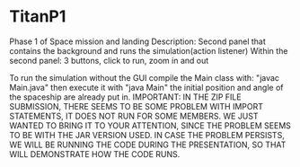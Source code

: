 # TitanP1
Phase 1 of Space mission and landing
Description: Second panel that contains the background and runs the simulation(action listener)
            Within the second panel: 3 buttons, click to run, zoom in and out
            
To run the simulation without the GUI compile the Main class with:
"javac Main.java"
then execute it with
"java Main"
the initial position and angle of the spaceship are already put in.
IMPORTANT:
IN THE ZIP FILE SUBMISSION, THERE SEEMS TO BE SOME PROBLEM WITH IMPORT STATEMENTS, IT DOES NOT RUN FOR SOME MEMBERS.
WE JUST WANTED TO BRING IT TO YOUR ATTENTION, SINCE THE PROBLEM SEEMS TO BE WITH THE JAR VERSION USED.
IN CASE THE PROBLEM PERSISTS, WE WILL BE RUNNING THE CODE DURING THE PRESENTATION, SO THAT WILL DEMONSTRATE HOW THE CODE RUNS.